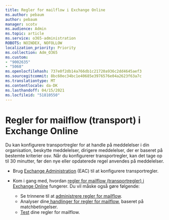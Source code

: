 ```yaml
---
title: Regler for mailflow i Exchange Online
ms.author: pebaum
author: pebaum
manager: scotv
ms.audience: Admin
ms.topic: article
ms.service: o365-administration
ROBOTS: NOINDEX, NOFOLLOW
localization_priority: Priority
ms.collection: Adm_O365
ms.custom:
- "9002635"
- "5068"
ms.openlocfilehash: 737e0f2db14a766db1c21720a936c2dd4645aef3
ms.sourcegitcommit: 8bc60ec34bc1e40685e3976576e04a2623f63a7c
ms.translationtype: MT
ms.contentlocale: da-DK
ms.lasthandoff: 04/15/2021
ms.locfileid: "51810550"
---
```

# <a name="mail-flow-transport-rules-in-exchange-online"></a>Regler for mailflow (transport) i Exchange Online

Du kan konfigurere transportregler for at handle på meddelelser i din organisation, beskytte meddelelser, dirigere meddelelser, der er baseret på bestemte kriterier osv.  Når du konfigurerer transportregler, kan det tage op til 30 minutter, før den nye eller opdaterede regel anvendes på meddelelser.

- Brug [Exchange Administration](https://go.microsoft.com/fwlink/p/?linkid=834822) (EAC) til at konfigurere transportregler.

- Kom i gang med, hvordan [regler for mailflow (transportregler) i Exchange Online](https://docs.microsoft.com/exchange/security-and-compliance/mail-flow-rules/mail-flow-rules) fungerer. Du vil måske også gøre følgende:

    - Se trinnene til at [administrere regler for mailflow](https://docs.microsoft.com/exchange/security-and-compliance/mail-flow-rules/manage-mail-flow-rules).
    - Analyser dine[ handlinger for regler for mailflow](https://docs.microsoft.com/exchange/security-and-compliance/mail-flow-rules/mail-flow-rule-actions), baseret på matchbetingelser.
    - [Test](https://docs.microsoft.com/exchange/security-and-compliance/mail-flow-rules/test-mail-flow-rules) dine regler for mailflow.
